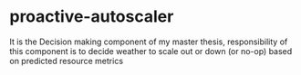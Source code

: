 # proactive-autoscaler
It is the Decision making component of my master thesis, responsibility of this component is to decide weather to scale out or down (or no-op) based on predicted resource metrics
